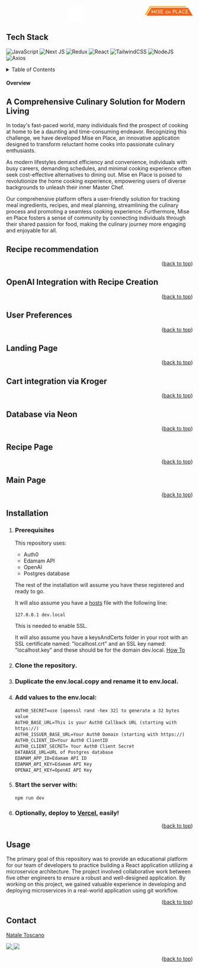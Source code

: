 <div style="display: flex; justify-content:center; width:100%;">
  <div style="display:flex; justify-content: center; flex-basis:80%;">
      <img src="./public/logo-chef-hat.svg" style="width:3em; height:3em;" alt="chef hat"/>
  </div>
  <div>
      <img src="./public/logo-mise-en-place.svg" style="width:10em;" alt="logo"/>
  </div>
</div>

## Tech Stack

![JavaScript](https://img.shields.io/badge/javascript-%23323330.svg?style=for-the-badge&logo=javascript&logoColor=%23F7DF1E)
![Next JS](https://img.shields.io/badge/Next-black?style=for-the-badge&logo=next.js&logoColor=white)
![Redux](https://img.shields.io/badge/redux-%23593d88.svg?style=for-the-badge&logo=redux&logoColor=white)
![React](https://img.shields.io/badge/react-%2320232a.svg?style=for-the-badge&logo=react&logoColor=%2361DAFB)
![TailwindCSS](https://img.shields.io/badge/tailwindcss-%2338B2AC.svg?style=for-the-badge&logo=tailwind-css&logoColor=white)
![NodeJS](https://img.shields.io/badge/node.js-6DA55F?style=for-the-badge&logo=node.js&logoColor=white)
![Axios](https://img.shields.io/badge/-Axios-671ddf?logo=axios&logoColor=black&style=for-the-badge)

<details>
  <summary>Table of Contents</summary>
  <ol>
    <li><a href='#overview'>Overview
      <ul>
        <li><a href='#recipe-recommendation'>Recipe Recommendation</a></li>
        <li><a href='#openai-integration'>OpenAI Integration</a></li>
        <li><a href='#user-preferences'>User Preferences</a></li>
        <li><a href='#landing-page'>Landing Page</a></li>
        <li><a href='#cart-integration-via-kroger'>Cart Integration Via Kroger</a></li>
        <li><a href='#database-via-neon'>Database via Neon</a></li>
        <li><a href='#recipe-page'>Recipe Page</a></li>
        <li><a href='#main-page'>Main Page</a></li>
      </ul>
    </li>
    <li><a href="#installation">Installation</a></li>
    <li><a href="#usage">Usage</a></li>
    <li><a href="#contact">Contact</a></li>
  </ol>
</details>

#### Overview

## A Comprehensive Culinary Solution for Modern Living

In today's fast-paced world, many individuals find the prospect of cooking at home to be a daunting and time-consuming endeavor. Recognizing this challenge, we have developed Mise en Place, an innovative application designed to transform reluctant home cooks into passionate culinary enthusiasts.

As modern lifestyles demand efficiency and convenience, individuals with busy careers, demanding schedules, and minimal cooking experience often seek cost-effective alternatives to dining out. Mise en Place is poised to revolutionize the home cooking experience, empowering users of diverse backgrounds to unleash their inner Master Chef.

Our comprehensive platform offers a user-friendly solution for tracking meal ingredients, recipes, and meal planning, streamlining the culinary process and promoting a seamless cooking experience. Furthermore, Mise en Place fosters a sense of community by connecting individuals through their shared passion for food, making the culinary journey more engaging and enjoyable for all.

## Recipe recommendation

<p align="right">(<a href="#top">back to top</a>)</p>

## OpenAI Integration with Recipe Creation

<p align="right">(<a href="#top">back to top</a>)</p>

## User Preferences

<p align="right">(<a href="#top">back to top</a>)</p>

## Landing Page

<p align="right">(<a href="#top">back to top</a>)</p>

## Cart integration via Kroger

<p align="right">(<a href="#top">back to top</a>)</p>

## Database via Neon

<p align="right">(<a href="#top">back to top</a>)</p>

## Recipe Page

<p align="right">(<a href="#top">back to top</a>)</p>

## Main Page

<p align="right">(<a href="#top">back to top</a>)</p>

## Installation

<ol>
  <li>
    <h3>Prerequisites</h3>
    <p>
      This repository uses:
      <ul>
        <li>Auth0</li>
        <li>Edamam API</li>
        <li>OpenAI</li>
        <li>Postgres database</li>
      </ul>
        <p>The rest of the installation will assume you have these registered and ready to go.</p>
        <p>It will also assume you have a <a href='https://www.howtogeek.com/27350/beginner-geek-how-to-edit-your-hosts-file/'>hosts</a> file with the following line:</p>
        <code>127.0.0.1 dev.local</code>
        <p>This is needed to enable SSL.</p>
        <p>It will also assume you have a keysAndCerts folder in your root with an SSL certificate named: "localhost.crt" and an SSL key named: "localhost.key" and these should be for the domain dev.local.
        <a href="https://gist.github.com/cecilemuller/9492b848eb8fe46d462abeb26656c4f8">How To</a></p>
    </p>
  </li>
  <li>
    <h3>Clone the repository.</h3>
  </li>
  <li>
    <h3>Duplicate the env.local.copy and rename it to env.local.</h3>
  </li>
  <li>
    <h3>Add values to the env.local:</h3>

    AUTH0_SECRET=use [openssl rand -hex 32] to generate a 32 bytes value
    AUTH0_BASE_URL=This is your Auth0 Callback URL (starting with https://)
    AUTH0_ISSUER_BASE_URL=Your Auth0 Domain (starting with https://)
    AUTH0_CLIENT_ID=Your Auth0 ClientID
    AUTH0_CLIENT_SECRET= Your Auth0 Client Secret
    DATABASE_URL=URL of Postgres database
    EDAMAM_APP_ID=Edamam API ID
    EDAMAM_API_KEY=Edamam API Key
    OPENAI_API_KEY=OpenAI API Key

  </li>
  <li>
    <h3>Start the server with:</h3>

    npm run dev

  </li>
  <li><h3>Optionally, deploy to <a href="https://vercel.com">Vercel</a>, easily!</h3></li>
</ol>

<p align="right">(<a href="#top">back to top</a>)</p>

## Usage

The primary goal of this repository was to provide an educational platform for our team of developers to practice building a React application utilizing a microservice architecture. The project involved collaborative work between five other engineers to ensure a robust and well-designed application. By working on this project, we gained valuable experience in developing and deploying microservices in a real-world application using git workflow.

<p align="right">(<a href="#top">back to top</a>)</p>

## Contact

[Natale Toscano](https://www.linkedin.com/in/nataletoscano/)

<p>
 <a href="https://www.linkedin.com/in/nataletoscano/">
 <img src="https://img.shields.io/badge/LinkedIn-0077B5?style=for-the-badge&logo=linkedin&logoColor=white">
 </a>
 <a href="https://github.com/Vorelli">
 <img src="https://img.shields.io/badge/GitHub-100000?style=for-the-badge&logo=github&logoColor=white">
 </a>
</p>

<p align="right">(<a href="#top">back to top</a>)</p>
